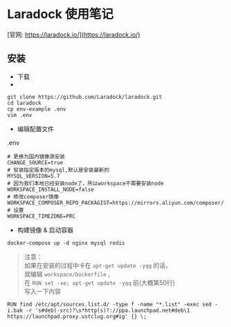# Laradock 使用笔记

[官网: https://laradock.io/](https://laradock.io/)

## 安装

- 下载
- 
```
git clone https://github.com/Laradock/laradock.git
cd laradock
cp env-example .env
vim .env
```

- 编辑配置文件

.env

```
# 更换为国内镜像源安装
CHANGE_SOURCE=true   
# 安装指定版本的mysql,默认是安装最新的
MYSQL_VERSION=5.7   
# 因为我们本地已经安装node了，所以workspace不需要安装node
WORKSPACE_INSTALL_NODE=false  
# 修改composer镜像
WORKSPACE_COMPOSER_REPO_PACKAGIST=https://mirrors.aliyun.com/composer/  
# 设置
WORKSPACE_TIMEZONE=PRC 
```

- 构建镜像 & 启动容器

```
docker-compose up -d nginx mysql redis
```

> 注意：  
> 如果在安装的过程中卡在 `apt-get update -yqq` 的话，  
> 就编辑 `workspace/Dockerfile` ,  
> 在 `RUN set -xe; apt-get update -yqq` 前(大概第50行)  
> 写入一下内容

```
RUN find /etc/apt/sources.list.d/ -type f -name "*.list" -exec sed -i.bak -r 's#deb(-src)?\s*http(s)?://ppa.launchpad.net#deb\1 https://launchpad.proxy.ustclug.org#ig' {} \;
```